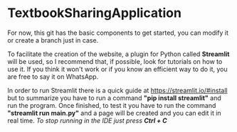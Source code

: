 # TextbookSharingApplication
For now, this git has the basic components to get started, you can modify it or create a branch just in case. 

To facilitate the creation of the website, a plugin for Python called **Streamlit** will be used, so I recommend that, if possible, look for tutorials on how to use it. If you think it won't work or if you know an efficient way to do it, you are free to say it on WhatsApp.

In order to run Streamlit there is a quick guide at https://streamlit.io/#install but to summarize you have to run a command **"pip install streamlit"** and run the program. Once finished, to test it you have to run the command **"streamlit run main.py"** and a page will be created and you can edit it in real time.
*To stop running in the IDE just press **Ctrl + C***
